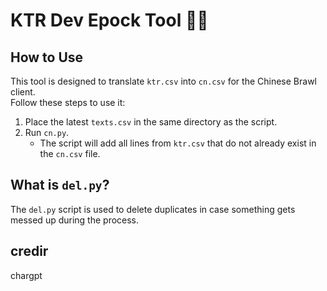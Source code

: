 # KTR Dev Epock Tool 🥶🥶

## How to Use
This tool is designed to translate `ktr.csv` into `cn.csv` for the Chinese Brawl client.  
Follow these steps to use it:  

1. Place the latest `texts.csv` in the same directory as the script.  
2. Run `cn.py`.  
   - The script will add all lines from `ktr.csv` that do not already exist in the `cn.csv` file.  

## What is `del.py`?
The `del.py` script is used to delete duplicates in case something gets messed up during the process.

## credir 
chargpt

